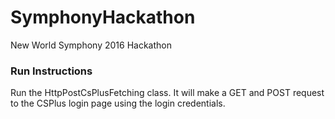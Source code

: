 # SymphonyHackathon
New World Symphony 2016 Hackathon

### Run Instructions
Run the HttpPostCsPlusFetching class. It will make a GET and POST request to the CSPlus login page using the login credentials. 

